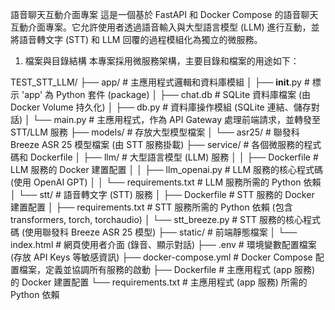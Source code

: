 語音聊天互動介面專案
這是一個基於 FastAPI 和 Docker Compose 的語音聊天互動介面專案。它允許使用者透過語音輸入與大型語言模型 (LLM) 進行互動，並將語音轉文字 (STT) 和 LLM 回覆的過程模組化為獨立的微服務。

1. 檔案與目錄結構
本專案採用微服務架構，主要目錄和檔案的用途如下：

TEST_STT_LLM/
├── app/                      # 主應用程式邏輯和資料庫模組
│   ├── __init__.py           # 標示 'app' 為 Python 套件 (package)
│   ├── chat.db               # SQLite 資料庫檔案 (由 Docker Volume 持久化)
│   ├── db.py                 # 資料庫操作模組 (SQLite 連結、儲存對話)
│   └── main.py               # 主應用程式，作為 API Gateway 處理前端請求，並轉發至 STT/LLM 服務
├── models/                   # 存放大型模型檔案
│   └── asr25/                # 聯發科 Breeze ASR 25 模型檔案 (由 STT 服務掛載)
├── service/                  # 各個微服務的程式碼和 Dockerfile
│   ├── llm/                  # 大型語言模型 (LLM) 服務
│   │   ├── Dockerfile        # LLM 服務的 Docker 建置配置
│   │   ├── llm_openai.py     # LLM 服務的核心程式碼 (使用 OpenAI GPT)
│   │   └── requirements.txt  # LLM 服務所需的 Python 依賴
│   └── stt/                  # 語音轉文字 (STT) 服務
│       ├── Dockerfile        # STT 服務的 Docker 建置配置
│       ├── requirements.txt  # STT 服務所需的 Python 依賴 (包含 transformers, torch, torchaudio)
│       └── stt_breeze.py     # STT 服務的核心程式碼 (使用聯發科 Breeze ASR 25 模型)
├── static/                   # 前端靜態檔案
│   └── index.html            # 網頁使用者介面 (錄音、顯示對話)
├── .env                      # 環境變數配置檔案 (存放 API Keys 等敏感資訊)
├── docker-compose.yml        # Docker Compose 配置檔案，定義並協調所有服務的啟動
├── Dockerfile                # 主應用程式 (app 服務) 的 Docker 建置配置
└── requirements.txt          # 主應用程式 (app 服務) 所需的 Python 依賴
